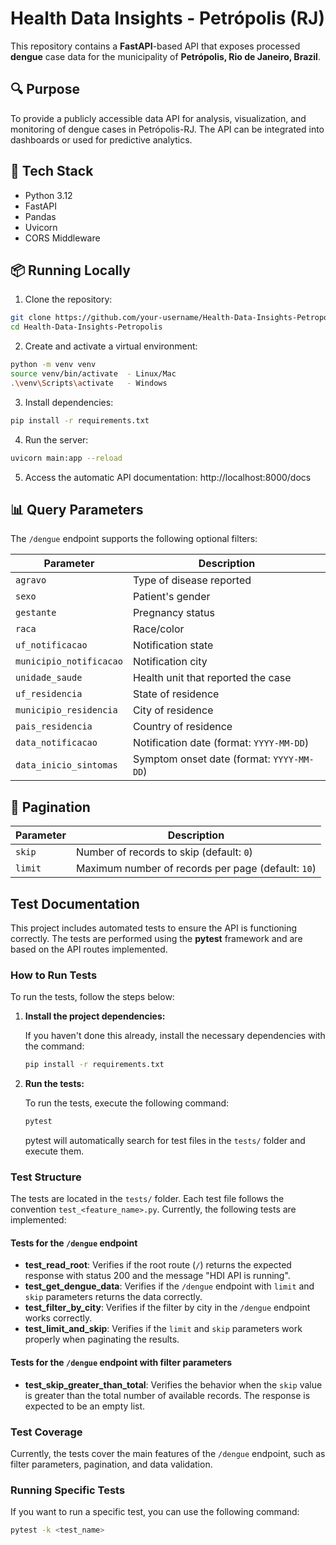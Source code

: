 # Health Data Insights - Petrópolis (RJ)

This repository contains a **FastAPI**-based API that exposes processed **dengue** case data for the municipality of **Petrópolis, Rio de Janeiro, Brazil**.

## 🔍 Purpose

To provide a publicly accessible data API for analysis, visualization, and monitoring of dengue cases in Petrópolis-RJ. The API can be integrated into dashboards or used for predictive analytics.

## 🚀 Tech Stack

- Python 3.12
- FastAPI
- Pandas
- Uvicorn
- CORS Middleware

## 📦 Running Locally

1. Clone the repository:
  ```bash
  git clone https://github.com/your-username/Health-Data-Insights-Petropolis.git
  cd Health-Data-Insights-Petropolis
  ```

2. Create and activate a virtual environment:
  ```bash
  python -m venv venv
  source venv/bin/activate  - Linux/Mac
  .\venv\Scripts\activate   - Windows
  ```

3. Install dependencies:
  ```bash
  pip install -r requirements.txt
  ```

4. Run the server:
  ```bash
  uvicorn main:app --reload
  ```

5. Access the automatic API documentation:
  http://localhost:8000/docs

## 📊 Query Parameters

The `/dengue` endpoint supports the following optional filters:

| Parameter               | Description                                      |
|-------------------------|--------------------------------------------------|
| `agravo`                | Type of disease reported                         |
| `sexo`                  | Patient's gender                                 |
| `gestante`              | Pregnancy status                                 |
| `raca`                  | Race/color                                       |
| `uf_notificacao`        | Notification state                               |
| `municipio_notificacao` | Notification city                                |
| `unidade_saude`         | Health unit that reported the case               |
| `uf_residencia`         | State of residence                               |
| `municipio_residencia`  | City of residence                                |
| `pais_residencia`       | Country of residence                             |
| `data_notificacao`      | Notification date (format: `YYYY-MM-DD`)        |
| `data_inicio_sintomas`  | Symptom onset date (format: `YYYY-MM-DD`)       |

## 📌 Pagination

| Parameter | Description                                  |
|-----------|----------------------------------------------|
| `skip`    | Number of records to skip (default: `0`)     |
| `limit`   | Maximum number of records per page (default: `10`) |

## Test Documentation

This project includes automated tests to ensure the API is functioning correctly. The tests are performed using the **pytest** framework and are based on the API routes implemented.

### How to Run Tests

To run the tests, follow the steps below:

1. **Install the project dependencies:**

    If you haven't done this already, install the necessary dependencies with the command:

    ```bash
    pip install -r requirements.txt
    ```

2. **Run the tests:**

    To run the tests, execute the following command:

    ```bash
    pytest
    ```

    pytest will automatically search for test files in the `tests/` folder and execute them.

### Test Structure

The tests are located in the `tests/` folder. Each test file follows the convention `test_<feature_name>.py`. Currently, the following tests are implemented:

#### Tests for the `/dengue` endpoint

- **test_read_root**: Verifies if the root route (`/`) returns the expected response with status 200 and the message "HDI API is running".
- **test_get_dengue_data**: Verifies if the `/dengue` endpoint with `limit` and `skip` parameters returns the data correctly.
- **test_filter_by_city**: Verifies if the filter by city in the `/dengue` endpoint works correctly.
- **test_limit_and_skip**: Verifies if the `limit` and `skip` parameters work properly when paginating the results.

#### Tests for the `/dengue` endpoint with filter parameters

- **test_skip_greater_than_total**: Verifies the behavior when the `skip` value is greater than the total number of available records. The response is expected to be an empty list.
  
### Test Coverage

Currently, the tests cover the main features of the `/dengue` endpoint, such as filter parameters, pagination, and data validation.

### Running Specific Tests

If you want to run a specific test, you can use the following command:

  ```bash
  pytest -k <test_name>
  ```